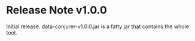 # Release Note v1.0.0

Initial release. data-conjurer-v1.0.0.jar is a fatty jar that contains the whole tool.